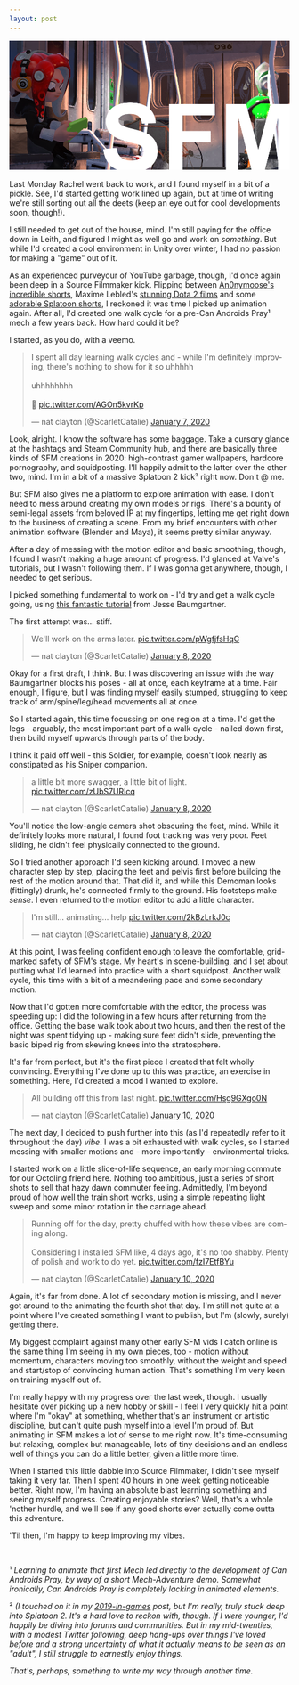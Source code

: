 ```yaml
---
layout: post
---
```


<img src="https://raw.githubusercontent.com/ScarletCatalie/ScarletCatalie.github.io/master/assets/header_squids.png" alt=""><br>

Last Monday Rachel went back to work, and I found myself in a bit of a pickle. See, I'd started getting work lined up again, but at time of writing we're still sorting out all the deets (keep an eye out for cool developments soon, though!).

I still needed to get out of the house, mind. I'm still paying for the office down in Leith, and figured I might as well go and work on *something*. But while I'd created a cool environment in Unity over winter, I had no passion for making a "game" out of it.

As an experienced purveyour of YouTube garbage, though, I'd once again been deep in a Source Filmmaker kick. Flipping between [An0nymoose's incredible shorts](https://www.youtube.com/watch?v=I7Tps0M-l64), Maxime Lebled's [stunning Dota 2 films](https://www.youtube.com/watch?v=1HFBwMbJVAM) and some [adorable Splatoon shorts](https://www.youtube.com/watch?v=A6PkBTUaawE), I reckoned it was time I picked up animation again. After all, I'd created one walk cycle for a pre-Can Androids Pray¹ mech a few years back. How hard could it be?


I started, as you do, with a veemo.

<blockquote class="twitter-tweet"><p lang="en" dir="ltr">I spent all day learning walk cycles and - while I&#39;m definitely improving, there&#39;s nothing to show for it so uhhhhh<br><br>uhhhhhhhh<br><br>🐙 <a href="https://t.co/AGOn5kvrKp">pic.twitter.com/AGOn5kvrKp</a></p>&mdash; nat clayton (@ScarletCatalie) <a href="https://twitter.com/ScarletCatalie/status/1214567080629981186?ref_src=twsrc%5Etfw">January 7, 2020</a></blockquote> <script async src="https://platform.twitter.com/widgets.js" charset="utf-8"></script>

Look, alright. I know the software has some baggage. Take a cursory glance at the hashtags and Steam Community hub, and there are basically three kinds of SFM creations in 2020: high-contrast gamer wallpapers, hardcore pornography, and squidposting. I'll happily admit to the latter over the other two, mind. I'm in a bit of a massive Splatoon 2 kick² right now. Don't @ me.

But SFM also gives me a platform to explore animation with ease. I don't need to mess around creating my own models or rigs. There's a bounty of semi-legal assets from beloved IP at my fingertips, letting me get right down to the business of creating a scene. From my brief encounters with other animation software (Blender and Maya), it seems pretty similar anyway.

After a day of messing with the motion editor and basic smoothing, though, I found I wasn't making a huge amount of progress. I'd glanced at Valve's tutorials, but I wasn't following them. If I was gonna get anywhere, though, I needed to get serious.

I picked something fundamental to work on - I'd try and get a walk cycle going, using [this fantastic tutorial](https://www.youtube.com/watch?v=bUvTEPw3FAk) from Jesse Baumgartner.

The first attempt was... stiff.

<blockquote class="twitter-tweet"><p lang="en" dir="ltr">We&#39;ll work on the arms later. <a href="https://t.co/pWgfjfsHqC">pic.twitter.com/pWgfjfsHqC</a></p>&mdash; nat clayton (@ScarletCatalie) <a href="https://twitter.com/ScarletCatalie/status/1214941722024796161?ref_src=twsrc%5Etfw">January 8, 2020</a></blockquote> <script async src="https://platform.twitter.com/widgets.js" charset="utf-8"></script>

Okay for a first draft, I think. But I was discovering an issue with the way Baumgartner blocks his poses - all at once, each keyframe at a time. Fair enough, I figure, but I was finding myself easily stumped, struggling to keep track of arm/spine/leg/head movements all at once.

So I started again, this time focussing on one region at a time. I'd get the legs - arguably, the most important part of a walk cycle - nailed down first, then build myself upwards through parts of the body.

I think it paid off well - this Soldier, for example, doesn't look nearly as constipated as his Sniper companion.

<blockquote class="twitter-tweet"><p lang="en" dir="ltr">a little bit more swagger, a little bit of light. <a href="https://t.co/zUbS7URIcq">pic.twitter.com/zUbS7URIcq</a></p>&mdash; nat clayton (@ScarletCatalie) <a href="https://twitter.com/ScarletCatalie/status/1214981602528432130?ref_src=twsrc%5Etfw">January 8, 2020</a></blockquote> <script async src="https://platform.twitter.com/widgets.js" charset="utf-8"></script>

You'll notice the low-angle camera shot obscuring the feet, mind. While it definitely looks more natural, I found foot tracking was very poor. Feet sliding, he didn't feel physically connected to the ground.

So I tried another approach I'd seen kicking around. I moved a new character step by step, placing the feet and pelvis first before building the rest of the motion around that. That did it, and while this Demoman looks (fittingly) drunk, he's connected firmly to the ground. His footsteps make *sense*. I even returned to the motion editor to add a little character.

<blockquote class="twitter-tweet"><p lang="en" dir="ltr">I&#39;m still... animating... help <a href="https://t.co/2kBzLrkJ0c">pic.twitter.com/2kBzLrkJ0c</a></p>&mdash; nat clayton (@ScarletCatalie) <a href="https://twitter.com/ScarletCatalie/status/1215035460847882240?ref_src=twsrc%5Etfw">January 8, 2020</a></blockquote> <script async src="https://platform.twitter.com/widgets.js" charset="utf-8"></script>

At this point, I was feeling confident enough to leave the comfortable, grid-marked safety of SFM's stage. My heart's in scene-building, and I set about putting what I'd learned into practice with a short squidpost. Another walk cycle, this time with a bit of a meandering pace and some secondary motion.

Now that I'd gotten more comfortable with the editor, the process was speeding up: I did the following in a few hours after returning from the office. Getting the base walk took about two hours, and then the rest of the night was spent tidying up - making sure feet didn't slide, preventing the basic biped rig from skewing knees into the stratosphere.

It's far from perfect, but it's the first piece I created that felt wholly convincing. Everything I've done up to this was practice, an exercise in something. Here, I'd created a mood I wanted to explore.

<blockquote class="twitter-tweet" data-conversation="none"><p lang="en" dir="ltr">All building off this from last night. <a href="https://t.co/Hsg9GXgo0N">pic.twitter.com/Hsg9GXgo0N</a></p>&mdash; nat clayton (@ScarletCatalie) <a href="https://twitter.com/ScarletCatalie/status/1215607045090631681?ref_src=twsrc%5Etfw">January 10, 2020</a></blockquote> <script async src="https://platform.twitter.com/widgets.js" charset="utf-8"></script>

The next day, I decided to push further into this (as I'd repeatedly refer to it throughout the day) *vibe*. I was a bit exhausted with walk cycles, so I started messing with smaller motions and - more importantly - environmental tricks.

I started work on a little slice-of-life sequence, an early morning commute for our Octoling friend here. Nothing too ambitious, just a series of short shots to sell that hazy dawn commuter feeling. Admittedly, I'm beyond proud of how well the train short works, using a simple repeating light sweep and some minor rotation in the carriage ahead.

<blockquote class="twitter-tweet"><p lang="en" dir="ltr">Running off for the day, pretty chuffed with how these vibes are coming along.<br><br>Considering I installed SFM like, 4 days ago, it&#39;s no too shabby. Plenty of polish and work to do yet. <a href="https://t.co/fzI7EtfBYu">pic.twitter.com/fzI7EtfBYu</a></p>&mdash; nat clayton (@ScarletCatalie) <a href="https://twitter.com/ScarletCatalie/status/1215688683074080771?ref_src=twsrc%5Etfw">January 10, 2020</a></blockquote> <script async src="https://platform.twitter.com/widgets.js" charset="utf-8"></script>

Again, it's far from done. A lot of secondary motion is missing, and I never got around to the animating the fourth shot that day. I'm still not quite at a point where I've created something I want to publish, but I'm (slowly, surely) getting there.

My biggest complaint against many other early SFM vids I catch online is the same thing I'm seeing in my own pieces, too - motion without momentum, characters moving too smoothly, without the weight and speed and start/stop of convincing human action. That's something I'm very keen on training myself out of.

I'm really happy with my progress over the last week, though. I usually hesitate over picking up a new hobby or skill - I feel I very quickly hit a point where I'm "okay" at something, whether that's an instrument or artistic discipline, but can't quite push myself into a level I'm proud of.  But animating in SFM makes a lot of sense to me right now. It's time-consuming but relaxing, complex but manageable, lots of tiny decisions and an endless well of things you can do a little better, given a little more time.

When I started this little dabble into Source Filmmaker, I didn't see myself taking it very far. Then I spent 40 hours in one week getting noticeable better. Right now, I'm having an absolute blast learning something and seeing myself progress. Creating enjoyable stories? Well, that's a whole 'nother hurdle, and we'll see if any good shorts ever actually come outta this adventure.

'Til then, I'm happy to keep improving my vibes.

<br>

¹ *Learning to animate that first Mech led directly to the development of Can Androids Pray, by way of a short Mech-Adventure demo. Somewhat ironically, Can Androids Pray is completely lacking in animated elements.*

² *(I touched on it in my [2019-in-games](https://scarletcatalie.github.io/blog/2019/12/22/Games-wot-I-played-in-2019) post, but I'm really, truly stuck deep into Splatoon 2. It's a hard love to reckon with, though. If I were younger, I'd happily be diving into forums and communities. But in my mid-twenties, with a modest Twitter following, deep hang-ups over things I've loved before and a strong uncertainty of what it actually means to be seen as an "adult", I still struggle to earnestly enjoy things.*

*That's, perhaps, something to write my way through another time.*
